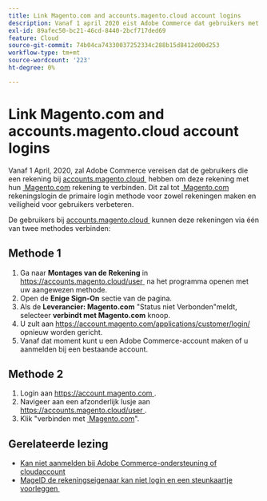 ```yaml
---
title: Link Magento.com and accounts.magento.cloud account logins
description: Vanaf 1 april 2020 eist Adobe Commerce dat gebruikers met een account op [accounts.magento.cloud](https://accounts.magento.cloud/) deze account koppelen aan hun [Magento.com](https://account.magento.com/customer/account/login/) account. Hierdoor wordt de aanmelding van de account [Magento.com](https://account.magento.com/customer/account/login/) de primaire aanmeldingsmethode voor beide accounts en wordt de beveiliging voor gebruikers verbeterd.
exl-id: 89afec50-bc21-46cd-8440-2bcf717ded69
feature: Cloud
source-git-commit: 74b04ca74330037252334c288b15d8412d00d253
workflow-type: tm+mt
source-wordcount: '223'
ht-degree: 0%

---
```


# Link Magento.com and accounts.magento.cloud account logins

Vanaf 1 April, 2020, zal Adobe Commerce vereisen dat de gebruikers die een rekening bij [&#x200B; accounts.magento.cloud &#x200B;](https://accounts.magento.cloud/) hebben om deze rekening met hun [&#x200B; Magento.com &#x200B;](https://account.magento.com/customer/account/login/) rekening te verbinden. Dit zal tot [&#x200B; Magento.com &#x200B;](https://account.magento.com/customer/account/login/) rekeningslogin de primaire login methode voor zowel rekeningen maken en veiligheid voor gebruikers verbeteren.

De gebruikers bij [&#x200B; accounts.magento.cloud &#x200B;](https://accounts.magento.cloud/) kunnen deze rekeningen via één van twee methodes verbinden:

## Methode 1

1. Ga naar **Montages van de Rekening** in [&#x200B; https://accounts.magento.cloud/user &#x200B;](https://accounts.magento.cloud/user) na het programma openen met uw aangewezen methode.
1. Open de **Enige Sign-On** sectie van de pagina.
1. Als de **Leverancier: Magento.com** &quot;Status niet Verbonden&quot;meldt, selecteer **verbindt met Magento.com** knoop.
1. U zult aan [&#x200B; https://account.magento.com/applications/customer/login/ &#x200B;](https://account.magento.com/applications/customer/login/) opnieuw worden gericht.
1. Vanaf dat moment kunt u een Adobe Commerce-account maken of u aanmelden bij een bestaande account.

## Methode 2

1. Login aan [&#x200B; https://account.magento.com &#x200B;](https://account.magento.com/).
1. Navigeer aan een afzonderlijk lusje aan [&#x200B; https://accounts.magento.cloud/user &#x200B;](https://accounts.magento.cloud/user).
1. Klik &quot;verbinden met [&#x200B; Magento.com &#x200B;](https://account.magento.com/customer/account/login/)&quot;.

## Gerelateerde lezing

* [Kan niet aanmelden bij Adobe Commerce-ondersteuning of cloudaccount](/help/troubleshooting/miscellaneous/unable-to-log-in-to-support-or-cloud-project.md)
* [&#x200B; MageID de rekeningseigenaar kan niet login en een steunkaartje voorleggen &#x200B;](https://experienceleague.adobe.com/nl/docs/experience-cloud-kcs/kbarticles/ka-25231)
